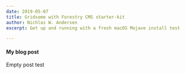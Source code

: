 ```yaml
---
date: 2019-05-07
title: Gridsome with Forestry CMS starter-kit
author: Nichlas W. Andersen
excerpt: Get up and running with a fresh macOS Mojave install test

---
```

#### My blog post

Empty post test